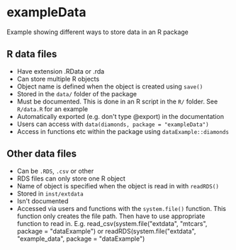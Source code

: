 # exampleData
Example  showing different ways to store data in an R package

## R data files
* Have extension .RData or .rda
* Can store multiple R objects
* Object name is defined when the object is created using `save()`
* Stored in the `data/` folder of the package
* Must be documented. This is done in an R script in the `R/` folder. See `R/data.R` for an example
* Automatically exported (e.g. don't type @export) in the documentation
* Users can access with `data(diamonds, package = "exampleData")`
* Access in functions etc within the package using `dataExample::diamonds`

## Other data files
* Can be `.RDS`, `.csv` or other
* RDS files can only store one R object
* Name of object is specified when the object is read in with `readRDS()`
* Stored in `inst/extdata`
* Isn't documented
* Accessed via users and functions with the `system.file()` function. This function only creates the file path. Then have to use appropriate function to read in. E.g. read_csv(system.file("extdata", "mtcars", package = "dataExample") or readRDS(system.file("extdata", "example_data", package = "dataExample")
